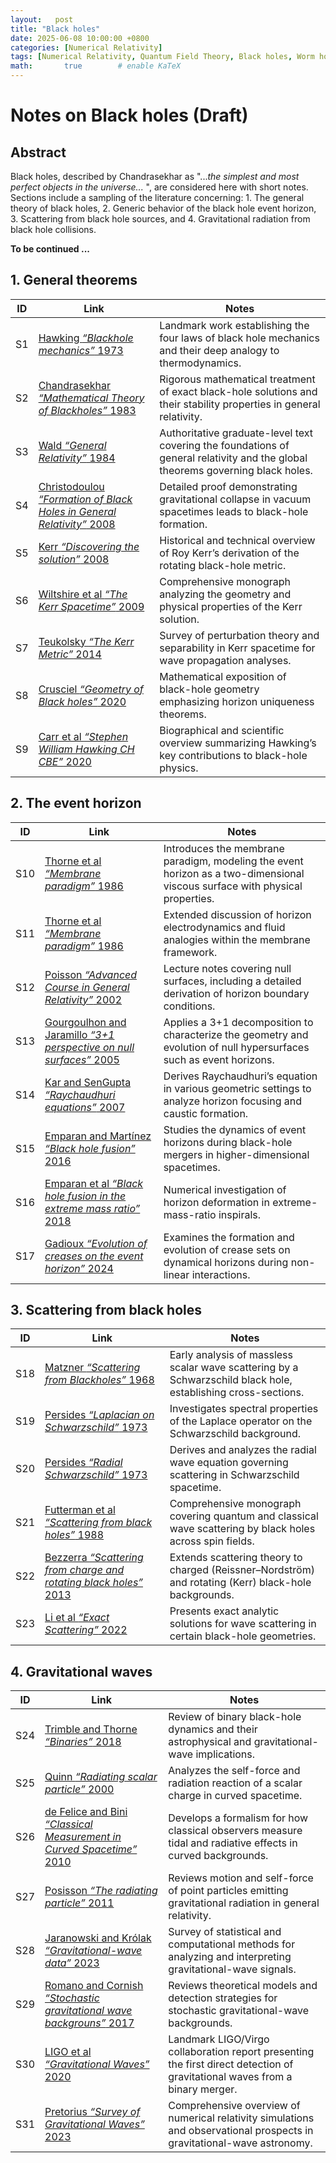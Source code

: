 ```yaml
---
layout:   post
title: "Black holes"
date: 2025-06-08 10:00:00 +0800
categories: [Numerical Relativity]
tags: [Numerical Relativity, Quantum Field Theory, Black holes, Worm holes, Scientific Computing]
math:       true        # enable KaTeX
---
```

# Notes on Black holes (Draft)

## Abstract

Black holes, described by Chandrasekhar as "...*the simplest and most perfect objects in the universe...* ", are considered here with short notes. Sections include a sampling of the literature concerning: 1. The general theory of black holes, 2. Generic behavior of the black hole event horizon, 3. Scattering from black hole sources, and 4. Gravitational radiation from black hole collisions.   

**To be continued ...**

## 1. General theorems

| ID  | Link                                                                                                                                              | Notes                                                                                                              |
|-----|---------------------------------------------------------------------------------------------------------------------------------------------------|--------------------------------------------------------------------------------------------------------------------|
| S1  | [Hawking *“Blackhole mechanics”* 1973](https://www.worldscientific.com/doi/10.1142/9789812384935_0004?srsltid=AfmBOopaFDw-FhDDUU6zqXNNYi_LXe8i7J4SS2uLK71fysjr9PKr0GYd)      | Landmark work establishing the four laws of black hole mechanics and their deep analogy to thermodynamics.         |
| S2  | [Chandrasekhar *“Mathematical Theory of Blackholes”* 1983](https://global.oup.com/academic/product/the-mathematical-theory-of-black-holes-9780198503705?cc=us&lang=en&) | Rigorous mathematical treatment of exact black-hole solutions and their stability properties in general relativity. |
| S3  | [Wald *“General Relativity”* 1984](https://press.uchicago.edu/ucp/books/book/chicago/G/bo5952261.html)                                                | Authoritative graduate-level text covering the foundations of general relativity and the global theorems governing black holes. |
| S4  | [Christodoulou *“Formation of Black Holes in General Relativity”* 2008](https://arxiv.org/abs/0805.3880)                                              | Detailed proof demonstrating gravitational collapse in vacuum spacetimes leads to black-hole formation.             |
| S5  | [Kerr *“Discovering the solution”* 2008](https://arxiv.org/abs/0706.1109)                                                                             | Historical and technical overview of Roy Kerr’s derivation of the rotating black-hole metric.                     |
| S6  | [Wiltshire et al *“The Kerr Spacetime”* 2009](https://www.cambridge.org/us/universitypress/subjects/physics/theoretical-physics-and-mathematical-physics/kerr-spacetime-rotating-black-holes-general-relativity?format=HB&isbn=9780521885126#description) | Comprehensive monograph analyzing the geometry and physical properties of the Kerr solution.                       |
| S7  | [Teukolsky *“The Kerr Metric”* 2014](https://arxiv.org/abs/1410.2130)                                                                                  | Survey of perturbation theory and separability in Kerr spacetime for wave propagation analyses.                   |
| S8  | [Crusciel *“Geometry of Black holes”* 2020](https://global.oup.com/academic/product/geometry-of-black-holes-9780198855415?cc=us&lang=en)              | Mathematical exposition of black-hole geometry emphasizing horizon uniqueness theorems.                           |
| S9  | [Carr et al *“Stephen William Hawking CH CBE”* 2020](https://arxiv.org/pdf/2002.03185)                                                                  | Biographical and scientific overview summarizing Hawking’s key contributions to black-hole physics.               |


## 2. The event horizon

| ID   | Link                                                                                                                                                      | Notes                                                                                                                     |
|------|-----------------------------------------------------------------------------------------------------------------------------------------------------------|---------------------------------------------------------------------------------------------------------------------------|
| S10  | [Thorne et al *“Membrane paradigm”* 1986](https://www.science.org/doi/10.1126/science.234.4778.882.a)                                                        | Introduces the membrane paradigm, modeling the event horizon as a two-dimensional viscous surface with physical properties. |
| S11  | [Thorne et al *“Membrane paradigm”* 1986](https://inspirehep.net/literature/268144)                                                                          | Extended discussion of horizon electrodynamics and fluid analogies within the membrane framework.                          |
| S12  | [Poisson *“Advanced Course in General Relativity”* 2002](https://scholar.google.com/citations?view_op=view_citation&hl=en&user=xUg1urIAAAAJ&cstart=20&pagesize=80&sortby=pubdate&citation_for_view=xUg1urIAAAAJ:08ZZubdj9fEC) | Lecture notes covering null surfaces, including a detailed derivation of horizon boundary conditions.                     |
| S13  | [Gourgoulhon and Jaramillo *“3+1 perspective on null surfaces”* 2005](https://arxiv.org/abs/gr-qc/0503113)                                                                     | Applies a 3+1 decomposition to characterize the geometry and evolution of null hypersurfaces such as event horizons.        |
| S14  | [Kar and SenGupta *“Raychaudhuri equations”* 2007](https://arxiv.org/abs/gr-qc/0611123)                                                                         | Derives Raychaudhuri’s equation in various geometric settings to analyze horizon focusing and caustic formation.           |
| S15  | [Emparan and Martínez *“Black hole fusion”* 2016](https://www.worldscientific.com/doi/10.1142/S0218271816440156?srsltid=AfmBOootwmIeX_9Vj22zPrJjZ-1UJcLasrf6jhhJulOiGTmQbITMh3Am)     | Studies the dynamics of event horizons during black-hole mergers in higher-dimensional spacetimes.                         |
| S16  | [Emparan et al *“Black hole fusion in the extreme mass ratio”* 2018](https://arxiv.org/abs/1708.08868)                                                        | Numerical investigation of horizon deformation in extreme-mass-ratio inspirals.                                            |
| S17  | [Gadioux *“Evolution of creases on the event horizon”* 2024](https://arxiv.org/abs/2407.07962)                                                                 | Examines the formation and evolution of crease sets on dynamical horizons during non-linear interactions.                  |


## 3. Scattering from black holes

| ID   | Link                                                                                                                                                                | Notes                                                                                                        |
|------|---------------------------------------------------------------------------------------------------------------------------------------------------------------------|--------------------------------------------------------------------------------------------------------------|
| S18  | [Matzner *“Scattering from Blackholes”* 1968](https://pubs.aip.org/aip/jmp/article-abstract/9/1/163/233956/Scattering-of-Massless-Scalar-Waves-by-a?redirectedFrom=fulltext) | Early analysis of massless scalar wave scattering by a Schwarzschild black hole, establishing cross-sections. |
| S19  | [Persides *“Laplacian on Schwarzschild”* 1973](https://www.sciencedirect.com/science/article/pii/0022247X73902771)                                                      | Investigates spectral properties of the Laplace operator on the Schwarzschild background.                    |
| S20  | [Persides *“Radial Schwarzschild”* 1973](https://pubs.aip.org/aip/jmp/article-abstract/14/8/1017/453022/On-the-radial-wave-equation-in-Schwarzschild-s?redirectedFrom=fulltext)    | Derives and analyzes the radial wave equation governing scattering in Schwarzschild spacetime.               |
| S21  | [Futterman et al *“Scattering from black holes”* 1988](https://www.cambridge.org/core/books/scattering-from-black-holes/1119267BC3D50792E67F4176AA74006B#fndtn-information)  | Comprehensive monograph covering quantum and classical wave scattering by black holes across spin fields.  |
| S22  | [Bezzerra *“Scattering from charge and rotating black holes”* 2013](https://arxiv.org/abs/1312.4823)                                                                     | Extends scattering theory to charged (Reissner–Nordström) and rotating (Kerr) black-hole backgrounds.        |
| S23  | [Li et al *“Exact Scattering”* 2022](https://arxiv.org/abs/1612.02644)                                                                                                  | Presents exact analytic solutions for wave scattering in certain black-hole geometries.                     |


## 4. Gravitational waves

| ID   | Link                                                                                                                                                                                               | Notes                                                                                                                   |
|------|----------------------------------------------------------------------------------------------------------------------------------------------------------------------------------------------------|-------------------------------------------------------------------------------------------------------------------------|
| S24  | [Trimble and Thorne *“Binaries”* 2018](https://arxiv.org/abs/1811.04310)                                                                                                                               | Review of binary black-hole dynamics and their astrophysical and gravitational-wave implications.                     |
| S25  | [Quinn *“Radiating scalar particle”* 2000](https://arxiv.org/abs/gr-qc/0005030)                                                                                                                      | Analyzes the self-force and radiation reaction of a scalar charge in curved spacetime.                                  |
| S26  | [de Felice and Bini *“Classical Measurement in Curved Spacetime”* 2010](https://www.cambridge.org/core/books/classical-measurements-in-curved-spacetimes/DAA20E1188767CB570A4A0C60BA91485#fndtn-information) | Develops a formalism for how classical observers measure tidal and radiative effects in curved backgrounds.            |
| S27  | [Posisson *“The radiating particle”* 2011](https://link.springer.com/content/pdf/10.12942/lrr-2011-7.pdf)                                                                                             | Reviews motion and self-force of point particles emitting gravitational radiation in general relativity.               |
| S28  | [Jaranowski and Królak *“Gravitational-wave data”* 2023](https://arxiv.org/abs/0711.1115)                                                                                                             | Survey of statistical and computational methods for analyzing and interpreting gravitational-wave signals.               |
| S29  | [Romano and Cornish *“Stochastic gravitational wave backgrouns”* 2017](https://arxiv.org/abs/1608.06889)                                                                                              | Reviews theoretical models and detection strategies for stochastic gravitational-wave backgrounds.                      |
| S30  | [LIGO et al *“Gravitational Waves”* 2020](https://arxiv.org/abs/1304.0670)                                                                                                                           | Landmark LIGO/Virgo collaboration report presenting the first direct detection of gravitational waves from a binary merger. |
| S31  | [Pretorius *“Survey of Gravitational Waves”* 2023](https://arxiv.org/abs/2306.03797)                                                                                                                 | Comprehensive overview of numerical relativity simulations and observational prospects in gravitational-wave astronomy. |
